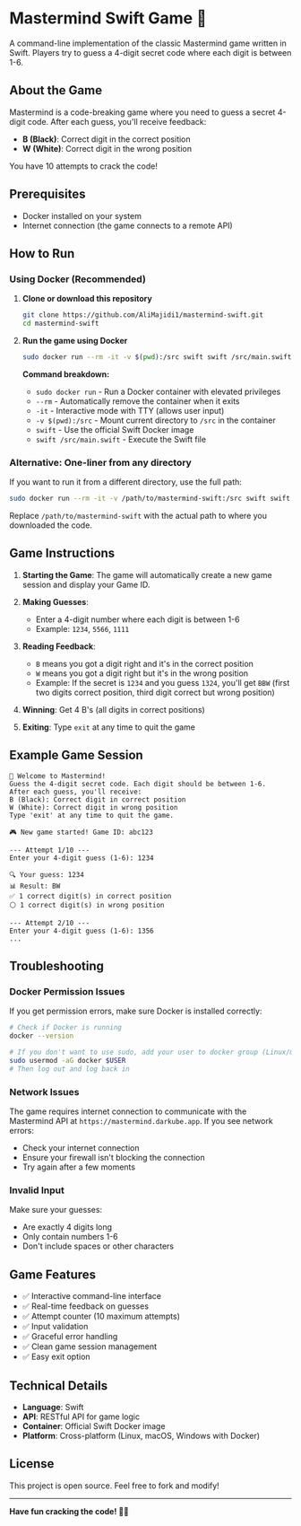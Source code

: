 # Mastermind Swift Game 🎯

A command-line implementation of the classic Mastermind game written in Swift. Players try to guess a 4-digit secret code where each digit is between 1-6.

## About the Game

Mastermind is a code-breaking game where you need to guess a secret 4-digit code. After each guess, you'll receive feedback:
- **B (Black)**: Correct digit in the correct position
- **W (White)**: Correct digit in the wrong position

You have 10 attempts to crack the code!

## Prerequisites

- Docker installed on your system
- Internet connection (the game connects to a remote API)

## How to Run

### Using Docker (Recommended)

1. **Clone or download this repository**
   ```bash
   git clone https://github.com/AliMajidi1/mastermind-swift.git
   cd mastermind-swift
   ```

2. **Run the game using Docker**
   ```bash
   sudo docker run --rm -it -v $(pwd):/src swift swift /src/main.swift
   ```

   **Command breakdown:**
   - `sudo docker run` - Run a Docker container with elevated privileges
   - `--rm` - Automatically remove the container when it exits
   - `-it` - Interactive mode with TTY (allows user input)
   - `-v $(pwd):/src` - Mount current directory to `/src` in the container
   - `swift` - Use the official Swift Docker image
   - `swift /src/main.swift` - Execute the Swift file

### Alternative: One-liner from any directory

If you want to run it from a different directory, use the full path:

```bash
sudo docker run --rm -it -v /path/to/mastermind-swift:/src swift swift /src/main.swift
```

Replace `/path/to/mastermind-swift` with the actual path to where you downloaded the code.

## Game Instructions

1. **Starting the Game**: The game will automatically create a new game session and display your Game ID.

2. **Making Guesses**: 
   - Enter a 4-digit number where each digit is between 1-6
   - Example: `1234`, `5566`, `1111`

3. **Reading Feedback**:
   - `B` means you got a digit right and it's in the correct position
   - `W` means you got a digit right but it's in the wrong position
   - Example: If the secret is `1234` and you guess `1324`, you'll get `BBW` (first two digits correct position, third digit correct but wrong position)

4. **Winning**: Get 4 B's (all digits in correct positions)

5. **Exiting**: Type `exit` at any time to quit the game

## Example Game Session

```
🎯 Welcome to Mastermind!
Guess the 4-digit secret code. Each digit should be between 1-6.
After each guess, you'll receive:
B (Black): Correct digit in correct position
W (White): Correct digit in wrong position
Type 'exit' at any time to quit the game.

🎮 New game started! Game ID: abc123

--- Attempt 1/10 ---
Enter your 4-digit guess (1-6): 1234

🔍 Your guess: 1234
📊 Result: BW
✅ 1 correct digit(s) in correct position
⚪ 1 correct digit(s) in wrong position

--- Attempt 2/10 ---
Enter your 4-digit guess (1-6): 1356
...
```

## Troubleshooting

### Docker Permission Issues
If you get permission errors, make sure Docker is installed correctly:
```bash
# Check if Docker is running
docker --version

# If you don't want to use sudo, add your user to docker group (Linux/macOS)
sudo usermod -aG docker $USER
# Then log out and log back in
```

### Network Issues
The game requires internet connection to communicate with the Mastermind API at `https://mastermind.darkube.app`. If you see network errors:
- Check your internet connection
- Ensure your firewall isn't blocking the connection
- Try again after a few moments

### Invalid Input
Make sure your guesses:
- Are exactly 4 digits long
- Only contain numbers 1-6
- Don't include spaces or other characters

## Game Features

- ✅ Interactive command-line interface
- ✅ Real-time feedback on guesses
- ✅ Attempt counter (10 maximum attempts)
- ✅ Input validation
- ✅ Graceful error handling
- ✅ Clean game session management
- ✅ Easy exit option

## Technical Details

- **Language**: Swift
- **API**: RESTful API for game logic
- **Container**: Official Swift Docker image
- **Platform**: Cross-platform (Linux, macOS, Windows with Docker)

## License

This project is open source. Feel free to fork and modify!

---

**Have fun cracking the code! 🕵️‍♂️**
